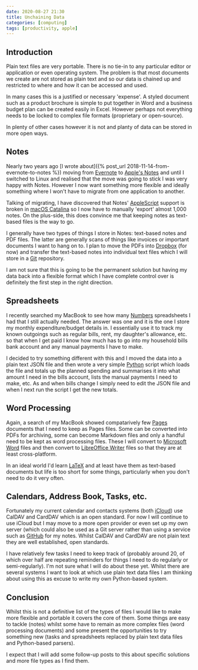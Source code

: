 ```yaml
---
date: 2020-08-27 21:30
title: Unchaining Data
categories: [computing]
tags: [productivity, apple]
---
```


## Introduction

Plain text files are very portable. There is no tie-in to any particular editor or application or even operating system. The problem is that most documents we create are not stored as plain text and so our data is chained up and restricted to where and how it can be accessed and used.

In many cases this is a justified or necessary 'expense'. A styled document such as a product brochure is simple to put together in Word and a business budget plan can be created easily in Excel. However perhaps not everything needs to be locked to complex file formats (proprietary or open-source).

In plenty of other cases however it is not and planty of data can be stored in more open ways.

## Notes

Nearly two years ago [I wrote about]({% post_url 2018-11-14-from-evernote-to-notes %}) moving from [Evernote](https://evernote.com/) to [Apple's Notes](https://en.wikipedia.org/wiki/Notes_(Apple)) and until I switched to Linux and realised that the move was going to stick I was very happy with Notes. However I now want something more flexible and ideally something where I won't have to migrate from one application to another. 

Talking of migrating, I have discovered that Notes' [AppleScript](https://en.wikipedia.org/wiki/AppleScript) support is broken in [macOS Catalina](https://www.apple.com/macos/catalina/) so I now have to manually 'export' almost 1,000 notes. On the plus-side, this does convince me that keeping notes as text-based files is the way to go.

I generally have two types of things I store in Notes: text-based notes and PDF files. The latter are generally scans of things like invoices or important documents I want to hang on to. I plan to move the PDFs into [Dropbox](https://www.dropbox.com/) (for now) and transfer the text-based notes into individual text files which I will store in a [Git](https://git-scm.com/) repository.

I am not sure that this is going to be the permanent solution but having my data back into a flexible format which I have complete control over is definitely the first step in the right direction.

## Spreadsheets

I recently searched my MacBook to see how many [Numbers](https://www.apple.com/numbers/) spreadsheets I had that I still actually needed. The answer was one and it is the one I store my monthly expenditure/budget details in. I essentially use it to track my known outgoings such as regular bills, rent, my daughter's allowance, etc. so that when I get paid I know how much has to go into my household bills bank account and any manual payments I have to make.

I decided to try something different with this and I moved the data into a plain text JSON file and then wrote a very simple [Python](https://www.python.org/) script which loads the file and totals up the planned spending and summarises it into what amount I need in the bills account, lists the manual payments I need to make, etc. As and when bills change I simply need to edit the JSON file and when I next run the script I get the new totals.

## Word Processing

Again, a search of my MacBook showed compatarively few [Pages](https://www.apple.com/pages/) documents that I need to keep as Pages files. Some can be converted into PDFs for archiving, some can become Markdown files and only a handful need to be kept as word processing files. These I will convert to [Microsoft Word](https://www.microsoft.com/en-gb/microsoft-365/word?rtc=1) files and then convert to [LibreOffice Writer](https://www.libreoffice.org/discover/writer/) files so that they are at least cross-platform.

In an ideal world I'd learn [LaTeX](https://www.latex-project.org/) and at least have them as text-based documents but life is too short for some things, particularly when you don't need to do it very often.

## Calendars, Address Book, Tasks, etc.

Fortunately my current calendar and contacts systems (both [iCloud](https://www.apple.com/icloud/)) use CalDAV and CardDAV which is an open standard. For now I will continue to use iCloud but I may move to a more open provider or even set up my own server (which could also be used as a Git server rather than using a service such as [GitHub](https://github.com/) for my notes. Whilst CalDAV and CardDAV are not plain text they are well established, open standards.

I have relatively few tasks I need to keep track of (probably around 20, of which over half are repeating reminders for things I need to do regularly or semi-regularly). I'm not sure what I will do about these yet. Whilst there are several systems I want to look at which use plain text data files I am thinking about using this as excuse to write my own Python-based system.

## Conclusion

Whilst this is not a definitive list of the types of files I would like to make more flexible and portable it covers the core of them. Some things are easy to tackle (notes) whilst some have to remain as more complex files (word processing documents) and some present the opportunities to try something new (tasks and spreadsheets replaced by plain text data files and Python-based parsers).

I expect that I will add some follow-up posts to this about specific solutions and more file types as I find them.
